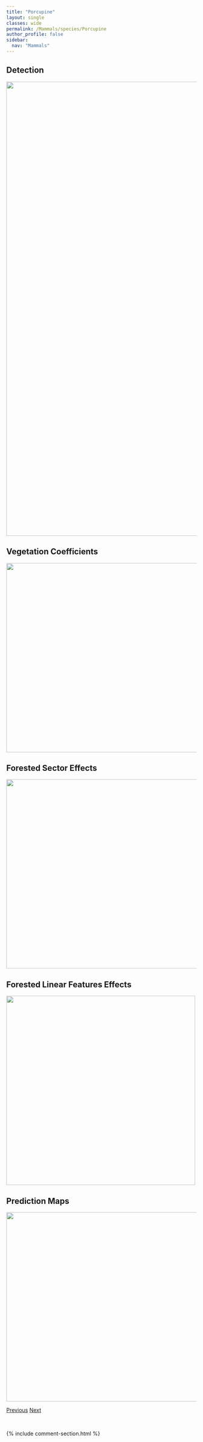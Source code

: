 ```yaml
---
title: "Porcupine"
layout: single
classes: wide
permalink: /Mammals/species/Porcupine
author_profile: false
sidebar:
  nav: "Mammals"
---
```


<h2>Detection</h2>

<a href="https://drive.google.com/uc?export=view&id=1zi2YVyd_jm_t8v9yudw_Cwo5KsMxEapS">
<img src="https://drive.google.com/uc?export=view&id=1zi2YVyd_jm_t8v9yudw_Cwo5KsMxEapS" height = "1200" width = "800">
</a>


<h2>Vegetation Coefficients</h2>

<a href="https://drive.google.com/uc?export=view&id=1VDjyAPBXlcpUtfAI8w4KRV6MAupXppdG">
<img src="https://drive.google.com/uc?export=view&id=1VDjyAPBXlcpUtfAI8w4KRV6MAupXppdG" height = "500" width = "1000">
</a>


<h2>Forested Sector Effects</h2>

<a href="https://drive.google.com/uc?export=view&id=1kWAvNkSc9fXhfJDH0KPdXW2chMNFxz0B">
<img src="https://drive.google.com/uc?export=view&id=1kWAvNkSc9fXhfJDH0KPdXW2chMNFxz0B" height = "500" width = "1000">
</a>


<h2>Forested Linear Features Effects</h2>

<a href="https://drive.google.com/uc?export=view&id=1AkDkMfk5RQirPUX4xzu-uG8ofECGqgf7">
<img src="https://drive.google.com/uc?export=view&id=1AkDkMfk5RQirPUX4xzu-uG8ofECGqgf7" height = "500" width = "500">
</a>


<h2>Prediction Maps</h2>

<a href="https://drive.google.com/uc?export=view&id=18nlx1W40fvc4f94oLCD_wggNRYmA2I5j">
<img src="https://drive.google.com/uc?export=view&id=18nlx1W40fvc4f94oLCD_wggNRYmA2I5j" height = "500" width = "1000">
</a>


<a href="/DevelopmentWebsite/Mammals/species/NorthernFlyingSquirrel" class="pagination--pager" title="Glaucomys sabrinus">Previous</a> <a href="/DevelopmentWebsite/Mammals/species/Pronghorn" class="pagination--pager" title="Antilocapra americana">Next</a>

<p>&nbsp;</p>

{% include comment-section.html %}

